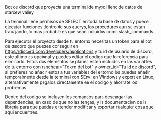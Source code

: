 Bot de discord que proyecta una terminal de mysql lleno de datos de stardew valley



La terminal tiene permisos de SELECT en toda la base de datos y puede ejecutar funciones dentro de sus querys, los procedures aun se estan trabajando, lo mas probable es que sean incluidos como slash_commands.

Para ejecutar el proyecto desde tu entorno necesitas un token para el bot de discord que puedes conseguir en https://discord.com/developers/applications y tu id de usuario de discord, este ultimo es opcional y puedes editar el codigo que lo referencia para eliminarlo. Estos dos elementos se planea esten incluidos en las variables de tu entorno con ranchear="Token del bot" y owner_id="Tu id de discord", si prefieres no añadir estos a tus variables del entorno los puedes añadir temporalmente desde la terminal con $Env: en Windows y export en Linux, alternativamente pegalos directamente en el codigo y ahorrate los problemas.

Dentro del codigo se incluyen los comandos para descargar las dependencias, en caso de que no las tengas, y la documentacion de la libreria para que puedas entender modificar y exportar cualquier cosa que aqui encuentres.